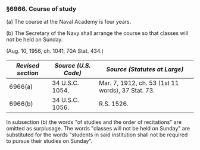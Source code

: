### §6966. Course of study ###

(a) The course at the Naval Academy is four years.

(b) The Secretary of the Navy shall arrange the course so that classes will not be held on Sunday.

(Aug. 10, 1956, ch. 1041, 70A Stat. 434.)

|*Revised section*|*Source (U.S. Code)*|          *Source (Statutes at Large)*           |
|-----------------|--------------------|-------------------------------------------------|
|     6966(a)     |  34 U.S.C. 1054.   |Mar. 7, 1912, ch. 53 (1st 11 words), 37 Stat. 73.|
|     6966(b)     |  34 U.S.C. 1056.   |                   R.S. 1526.                    |

In subsection (b) the words "of studies and the order of recitations" are omitted as surplusage. The words "classes will not be held on Sunday" are substituted for the words "students in said institution shall not be required to pursue their studies on Sunday".